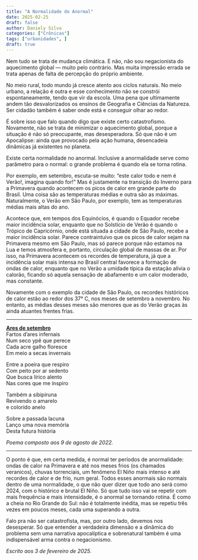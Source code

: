 ```yaml
---
title: "A Normalidade do Anormal"
date: 2025-02-25
draft: false
author: Daniely Silva
categories: ["Crônicas"]
tags: ["urbanidades", ]
draft: true
---
```

Nem tudo se trata de mudança climática. E não, não sou negacionista do aquecimento global — muito pelo contrário. Mas muita impressão errada se trata apenas de falta de percepção do próprio ambiente.

<!--more-->

No meio rural, todo mundo já cresce atento aos ciclos naturais. No meio urbano, a relação é outra e esse conhecimento não se constrói espontaneamente, tendo que vir da escola. Uma pena que ultimamente andem tão desvalorizados os ensinos de Geografia e Ciências da Natureza. Ser cidadão também é saber onde está e conseguir olhar ao redor.

É sobre isso que falo quando digo que existe certo catastrofismo. Novamente, não se trata de minimizar o aquecimento global, porque a situação é não só preocupante, mas desesperadora. Só que não é um Apocalipse: ainda que provocado pela ação humana, desencadeia dinâmicas já existentes no planeta.

Existe certa normalidade no anormal. Inclusive a anormalidade serve como parâmetro para o normal: o grande problema é quando ela se torna rotina.

Por exemplo, em setembro, escuta-se muito: “este calor todo e nem é Verão!, imagina quando for!” Mas é justamente na transição do Inverno para a Primavera quando acontecem os picos de calor em grande parte do Brasil. Uma coisa são as temperaturas médias e outra são as máximas. Naturalmente, o Verão em São Paulo, por exemplo, tem as temperaturas médias mais altas do ano.

Acontece que, em tempos dos Equinócios, é quando o Equador recebe maior incidência solar, enquanto que no Solstício de Verão é quando o Trópico de Capricórnio, onde está situada a cidade de São Paulo, recebe a maior incidência solar. Parece contraintuivo que os picos de calor sejam na Primavera mesmo em São Paulo, mas só parece porque não estamos na Lua e temos atmosfera e, portanto, circulação global de massas de ar. Por isso, na Primavera acontecem os recordes de temperatura, já que a incidência solar mais intensa no Brasil central favorece a formação de ondas de calor, enquanto que no Verão a umidade típica da estação alivia o calorão, ficando só aquela sensação de abafamento e um calor moderado, mas constante.

Novamente com o exemplo da cidade de São Paulo, os recordes históricos de calor estão ao redor dos 37° C, nos meses de setembro a novembro. No entanto, as médias desses meses são menores que as do Verão graças às ainda atuantes frentes frias.

<hr>

**[Ares de setembro](/blog/poesia/2025-02-25-poesia-ares-de-setembro)**\
Fartos d’ares infernais\
Num seco ypê que perece\
Cada acre galho floresce\
Em meio a secas invernais

Entre a poeira que respiro\
Com peito por ar sedento\
Que busca lírico alento\
Nas cores que me inspiro

Também a sibipiruna\
Revivendo o amarelo\
e colorido anelo

Sobre a passada lacuna\
Lanço uma nova memória\
Desta futura história

*Poema composto aos 9 de agosto de 2022.*

<hr>

O ponto é que, em certa medida, é normal ter períodos de anormalidade: ondas de calor na Primavera e até nos meses frios (os chamados veranicos), chuvas torrenciais, um fenômeno El Niño mais intenso e até recordes de calor e de frio, num geral. Todos esses anormais são normais dentro de uma normalidade, o que não quer dizer que todo ano será como 2024, com o histórico e brutal El Niño. Só que tudo isso vai se repetir com mais frequência e mais intensidade, é o anormal se tornando rotina. É como a cheia no Rio Grande do Sul: não é totalmente inédita, mas se repetiu três vezes em poucos meses, cada uma superando a outra.

Falo pra não ser catastrofista, mas, por outro lado, devemos nos desesperar. Só que entender a verdadeira dimensão e a dinâmica do problema sem uma narrativa apocalíptica e sobrenatural também é uma indispensável arma contra o negacionismo.

*Escrito aos 3 de fevereiro de 2025.*
